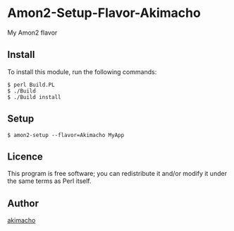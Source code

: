 Amon2-Setup-Flavor-Akimacho
====

My Amon2 flavor

## Install

To install this module, run the following commands:

```
$ perl Build.PL
$ ./Build
$ ./Build install
```

## Setup

```
$ amon2-setup --flavor=Akimacho MyApp
```

## Licence

This program is free software; you can redistribute it and/or modify it under the same terms as Perl itself.

## Author
[akimacho](https://github.com/akimacho)
